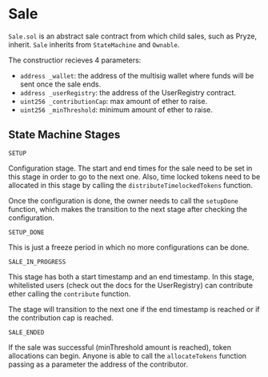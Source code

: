 # Sale

`Sale.sol` is an abstract sale contract from which child sales, such as Pryze, inherit. `Sale` inherits from `StateMachine` and `Ownable`.

The constructior recieves 4 parameters:
* `address _wallet`: the address of the multisig wallet where funds will be sent once the sale ends.
* `address _userRegistry`: the address of the UserRegistry contract.
* `uint256 _contributionCap`: max amount of ether to raise.
* `uint256 _minThreshold`: minimum amount of ether to raise.

## State Machine Stages

`SETUP`

Configuration stage. The start and end times for the sale need to be set in this stage in order to go to the next one. Also, time locked tokens need to be allocated in this stage by calling the `distributeTimelockedTokens` function.

Once the configuration is done, the owner needs to call the `setupDone` function, which makes the transition to the next stage after checking the configuration.

`SETUP_DONE`

This is just a freeze period in which no more configurations can be done.

`SALE_IN_PROGRESS`

This stage has both a start timestamp and an end timestamp. In this stage, whitelisted users (check out the docs for the UserRegistry) can contribute ether calling the `contribute` function.

The stage will transition to the next one if the end timestamp is reached or if the contribution cap is reached.

`SALE_ENDED`

If the sale was successful (minThreshold amount is reached), token allocations can begin. Anyone is able to call the `allocateTokens` function passing as a parameter the address of the contributor.
